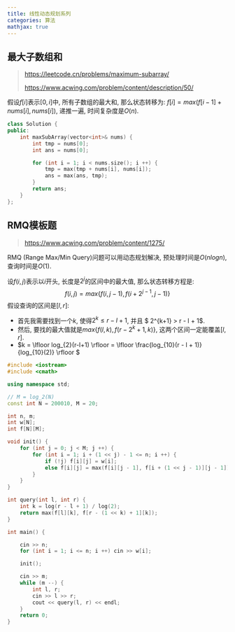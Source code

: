 ```yaml
---
title: 线性动态规划系列
categories: 算法
mathjax: true
---
```




## 最大子数组和

> https://leetcode.cn/problems/maximum-subarray/
>
> https://www.acwing.com/problem/content/description/50/

假设$f[i]$表示$[0, i]$中, 所有子数组的最大和, 那么状态转移为: $f[i] = max(f[i - 1] + nums[i], nums[i])$, 递推一遍, 时间复杂度是$O(n)$.

```cpp
class Solution {
public:
    int maxSubArray(vector<int>& nums) {
        int tmp = nums[0];
        int ans = nums[0];

        for (int i = 1; i < nums.size(); i ++) {
            tmp = max(tmp + nums[i], nums[i]);
            ans = max(ans, tmp);
        }
        return ans;
    }
};
```



## RMQ模板题

> https://www.acwing.com/problem/content/1275/

RMQ (Range Max/Min Query)问题可以用动态规划解决, 预处理时间是$O(nlogn)$, 查询时间是$O(1)$.

设$f(i, j)$表示以$i$开头, 长度是$2^j$的区间中的最大值, 那么状态转移方程是:
$$
f(i, j) = max\{f(i, j - 1), f(i + 2^{j-1}, j-1)\}
$$
假设查询的区间是$[l, r]$:

* 首先我需要找到一个$k$, 使得$2^{k} \leqslant r - l + 1$, 并且 $ 2^{k+1} > r - l + 1$.
* 然后, 要找的最大值就是$max\{f(l, k), f(r - 2^k + 1, k)\}$, 这两个区间一定能覆盖$[l, r]$​.
* $k = \lfloor log_{2}(r-l+1) \rfloor = \lfloor \frac{log_{10}(r - l + 1)}{log_{10}(2)} \rfloor $

```cpp
#include <iostream>
#include <cmath>

using namespace std;

// M = log_2(N)
const int N = 200010, M = 20;

int n, m;
int w[N];
int f[N][M];

void init() {
    for (int j = 0; j < M; j ++) {
        for (int i = 1; i + (1 << j) - 1 <= n; i ++) {
            if (!j) f[i][j] = w[i];
            else f[i][j] = max(f[i][j - 1], f[i + (1 << j - 1)][j - 1]);
        }
    }
}

int query(int l, int r) {
    int k = log(r - l + 1) / log(2);
    return max(f[l][k], f[r - (1 << k) + 1][k]);
}

int main() {

    cin >> n;
    for (int i = 1; i <= n; i ++) cin >> w[i];

    init();

    cin >> m;
    while (m --) {
        int l, r;
        cin >> l >> r;
        cout << query(l, r) << endl;
    }
    return 0;
}
```



